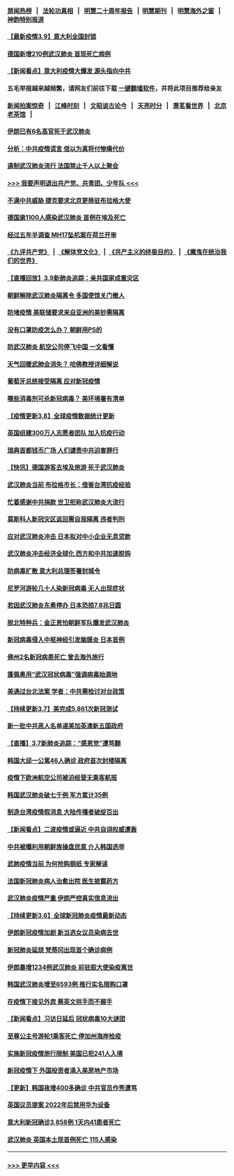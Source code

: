 #### [禁闻热榜](热点新闻.md?=0)  &nbsp;&nbsp;|&nbsp;&nbsp; [法轮功真相](https://github.com/gfw-breaker/truth/blob/master/README.md?=0) &nbsp;&nbsp;|&nbsp;&nbsp; [明慧二十周年报告](https://github.com/gfw-breaker/mh-reports/blob/master/README.md?=0) &nbsp;&nbsp;|&nbsp;&nbsp;[明慧期刊](https://github.com/gfw-breaker/mh-qikan) &nbsp;&nbsp;|&nbsp;&nbsp; [明慧海外之窗](https://github.com/gfw-breaker/mh-news/blob/master/README.md?=0) &nbsp;&nbsp;|&nbsp;&nbsp; [神韵特别报道](https://github.com/gfw-breaker/mh-news/blob/master/shenyun.md?=0)
#### [【最新疫情3.9】意大利全国封锁](../pages/nsc418/n11925735.md?t=03100702) 
#### [德国新增210例武汉肺炎 首现死亡病例](../pages/nsc418/n11927835.md?t=03100702) 
#### [【新闻看点】意大利疫情大爆发 源头指向中共](../pages/nsc418/n11927780.md?t=03100702) 
#### 五毛举报越来越频繁，请网友们前往下载 [一键翻墙软件](https://github.com/gfw-breaker/ssr-accounts)，并将此项目推荐给亲友
#### [新闻拍案惊奇](https://github.com/gfw-breaker/banned-news/blob/master/pages/link4.md) &nbsp;&nbsp;|&nbsp;&nbsp; [江峰时刻](https://github.com/gfw-breaker/banned-news/blob/master/pages/link4.md) &nbsp;&nbsp;|&nbsp;&nbsp; [文昭谈古论今](https://github.com/gfw-breaker/banned-news/blob/master/pages/link4.md) &nbsp;&nbsp;|&nbsp;&nbsp; [天亮时分](https://github.com/gfw-breaker/banned-news/blob/master/pages/link4.md) &nbsp;&nbsp;|&nbsp;&nbsp; [萧茗看世界](https://github.com/gfw-breaker/banned-news/blob/master/pages/link4.md) &nbsp;&nbsp;|&nbsp;&nbsp; [北京老茶馆](https://github.com/gfw-breaker/banned-news/blob/master/pages/link4.md) &nbsp;&nbsp;|&nbsp;&nbsp; 
#### [伊朗已有6名高官死于武汉肺炎](../pages/nsc418/n11927777.md?t=03100702) 
#### [分析：中共疫情谎言 信以为真将付惨痛代价](../pages/nsc418/n11927716.md?t=03100702) 
#### [遏制武汉肺炎流行 法国禁止千人以上聚会](../pages/nsc418/n11927688.md?t=03100702) 
#### [>>> 我要声明退出共产党、共青团、少年队 <<<](https://github.com/begood0513/goodnews/blob/master/quit/letter.md) 
#### [不满中共威胁 捷克要求北京更换驻布拉格大使](../pages/nsc418/n11927466.md?t=03100702) 
#### [德国逾1100人感染武汉肺炎 首例在埃及死亡](../pages/nsc418/n11927083.md?t=03100702) 
#### [经过五年半调查 MH17坠机案在荷兰开审](../pages/nsc418/n11927110.md?t=03100702) 
#### [《九评共产党》](https://github.com/begood0513/9ping.md/blob/master/README.md) &nbsp;|&nbsp; [《解体党文化》](../../../../jtdwh.md/blob/master/README.md)  &nbsp;|&nbsp; [《共产主义的终极目的》](../../../../gczydzjmd.md/blob/master/README.md) &nbsp;|&nbsp; [《魔鬼在统治我们的世界》](../../../../mgztzwmdsj.md/blob/master/README.md) 
#### [【直播回放】3.9新肺炎追踪：亲共国家成重灾区](../pages/nsc418/n11927002.md?t=03100702) 
#### [朝鲜解除武汉肺炎隔离令 多国使馆关门撤人](../pages/nsc418/n11926849.md?t=03100702) 
#### [防堵疫情 美联储要求来自亚洲的美钞需隔离](../pages/nsc418/n11926541.md?t=03100702) 
#### [没有口罩防疫怎么办？ 朝鲜用PS的](../pages/nsc418/n11926699.md?t=03100702) 
#### [防武汉肺炎 航空公司停飞中国 一文看懂](../pages/nsc418/n11866800.md?t=03100702) 
#### [天气回暖武肺会消失？ 哈佛教授详细解说](../pages/nsc418/n11925747.md?t=03100702) 
#### [葡萄牙总统接受隔离 应对新冠疫情](../pages/nsc418/n11925918.md?t=03100702) 
#### [哪些消毒剂可杀新冠病毒？ 美环境署有清单](../pages/nsc418/n11923343.md?t=03100702) 
#### [【疫情更新3.8】全球疫情数据统计更新](../pages/nsc418/n11923562.md?t=03100702) 
#### [英国组建300万人志愿者团队 加入抗疫行动](../pages/nsc418/n11925311.md?t=03100702) 
#### [瑞典首都钱币广场 人们谴责中共迫害罪行](../pages/nsc418/n11925227.md?t=03100702) 
#### [【快讯】德国游客去埃及旅游 死于武汉肺炎](../pages/nsc418/n11925207.md?t=03100702) 
#### [武汉肺炎当前 布拉格市长：借鉴台湾抗疫经验](../pages/nsc418/n11925089.md?t=03100702) 
#### [忙着感谢中共捐款 世卫拒称武汉肺炎大流行](../pages/nsc418/n11924807.md?t=03100702) 
#### [莫斯科人新冠灾区返回需自我隔离 违者判刑](../pages/nsc418/n11925005.md?t=03100702) 
#### [应对武汉肺炎冲击 日本拟对中小企业无息贷款](../pages/nsc418/n11924980.md?t=03100702) 
#### [武汉肺炎冲击经济全球化 西方和中共加速脱钩](../pages/nsc418/n11908233.md?t=03100702) 
#### [防病毒扩散 意大利总理签署封城令](../pages/nsc418/n11924764.md?t=03100702) 
#### [尼罗河游轮几十人染新冠病毒 无人出现症状](../pages/nsc418/n11924545.md?t=03100702) 
#### [若因武汉肺炎东奥停办 日本恐损7.8兆日圆](../pages/nsc418/n11924477.md?t=03100702) 
#### [脱北特种兵：金正恩怕朝鲜军队爆发武汉肺炎](../pages/nsc418/n11924303.md?t=03100702) 
#### [新冠病毒侵入中枢神经引发脑膜炎 日本首例](../pages/nsc418/n11923761.md?t=03100702) 
#### [佛州2名新冠病患死亡 曾去海外旅行](../pages/nsc418/n11923309.md?t=03100702) 
#### [蓬佩奥用“武汉冠状病毒”强调病毒始源地](../pages/nsc418/n11923252.md?t=03100702) 
#### [美通过台北法案 学者：中共需检讨对台政策](../pages/nsc418/n11922842.md?t=03100702) 
#### [【持续更新3.7】美完成5,861次新冠测试](../pages/nsc418/n11921647.md?t=03100702) 
#### [新一批中共恶人名单递美加英澳新五国政府](../pages/nsc418/n11922727.md?t=03100702) 
#### [【直播】3.7新肺炎追踪：“感恩党”遭骂翻](../pages/nsc418/n11922690.md?t=03100702) 
#### [韩国大邱一公寓46人确诊 政府首次封楼隔离](../pages/nsc418/n11922451.md?t=03100702) 
#### [疫情下欧洲航空公司被迫经营无乘客航班](../pages/nsc418/n11921971.md?t=03100702) 
#### [韩国武汉肺炎破七千例 军方累计35例](../pages/nsc418/n11922051.md?t=03100702) 
#### [制造台湾疫情假消息 大陆传播者破绽百出](../pages/nsc418/n11921050.md?t=03100702) 
#### [【新闻看点】二波疫情或逼近 中共自诩权威遭轰](../pages/nsc418/n11920942.md?t=03100702) 
#### [中共被曝利用朝鲜族操盘民意 介入韩国选举](../pages/nsc418/n11921006.md?t=03100702) 
#### [武肺疫情当前 为何抢购厕纸 专家解读](../pages/nsc418/n11920844.md?t=03100702) 
#### [法国新冠肺炎病人治愈出院 医生披露药方](../pages/nsc418/n11920478.md?t=03100702) 
#### [武汉肺炎疫情严重 伊朗严控真实信息流出](../pages/nsc418/n11920458.md?t=03100702) 
#### [【持续更新3.6】全球新冠肺炎疫情最新动态](../pages/nsc418/n11919043.md?t=03100702) 
#### [伊朗新冠疫情加剧 新当选女议员染病去世](../pages/nsc418/n11920353.md?t=03100702) 
#### [新冠肺炎延烧 梵蒂冈出现首个确诊病例](../pages/nsc418/n11920062.md?t=03100702) 
#### [伊朗暴增1234例武汉肺炎 前驻叙大使染疫离世](../pages/nsc418/n11919807.md?t=03100702) 
#### [韩国武汉肺炎增至6593例 推行实名限购口罩](../pages/nsc418/n11919258.md?t=03100702) 
#### [在疫情下接见外宾 蔡英文拱手而不握手](../pages/nsc418/n11919661.md?t=03100702) 
#### [【新闻看点】习访日延后 冠状病毒10大谜团](../pages/nsc418/n11918067.md?t=03100702) 
#### [至尊公主号游轮1乘客死亡 停加州海岸检疫](../pages/nsc418/n11918653.md?t=03100702) 
#### [实施新冠疫情旅行限制 美国已拒241人入境](../pages/nsc418/n11918515.md?t=03100702) 
#### [新冠疫情下 外国投资者涌入美房地产市场](../pages/nsc418/n11918415.md?t=03100702) 
#### [【更新】韩国夜增400多确诊 中共官员作秀遭骂](../pages/nsc418/n11890652.md?t=03100702) 
#### [英国议员提案 2022年后禁用华为设备](../pages/nsc418/n11918327.md?t=03100702) 
#### [意大利新冠确诊3,858例 1天内41患者死亡](../pages/nsc418/n11918272.md?t=03100702) 
#### [武汉肺炎 英国本土现首例死亡 115人感染](../pages/nsc418/n11917856.md?t=03100702) 

----
#### [ >>> 更早内容 <<< ](../indexes/nsc418-earlier.md)
